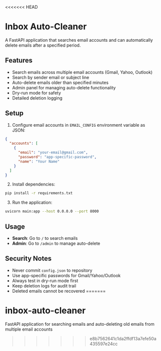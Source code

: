 <<<<<<< HEAD
# Inbox Auto-Cleaner

A FastAPI application that searches email accounts and can automatically delete emails after a specified period.

## Features

- Search emails across multiple email accounts (Gmail, Yahoo, Outlook)
- Search by sender email or subject line
- Auto-delete emails older than specified minutes
- Admin panel for managing auto-delete functionality
- Dry-run mode for safety
- Detailed deletion logging

## Setup

1. Configure email accounts in `EMAIL_CONFIG` environment variable as JSON:

```json
{
  "accounts": [
    {
      "email": "your-email@gmail.com",
      "password": "app-specific-password",
      "name": "Your Name"
    }
  ]
}
```

2. Install dependencies:
```bash
pip install -r requirements.txt
```

3. Run the application:
```bash
uvicorn main:app --host 0.0.0.0 --port 8000
```

## Usage

- **Search**: Go to `/` to search emails
- **Admin**: Go to `/admin` to manage auto-delete

## Security Notes

- Never commit `config.json` to repository
- Use app-specific passwords for Gmail/Yahoo/Outlook
- Always test in dry-run mode first
- Keep deletion logs for audit trail
- Deleted emails cannot be recovered
=======
# inbox-auto-cleaner
FastAPI application for searching emails and auto-deleting old emails from multiple email accounts
>>>>>>> e8b7562641c1da2ffdf13a7efe50a435597e24cc
